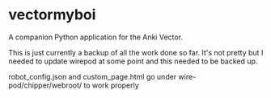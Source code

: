 # vectormyboi
A companion Python application for the Anki Vector.

This is just currently a backup of all the work done so far. It's not pretty but I needed to update wirepod at some point and this needed to be backed up. 

robot_config.json and custom_page.html go under wire-pod/chipper/webroot/ to work properly


